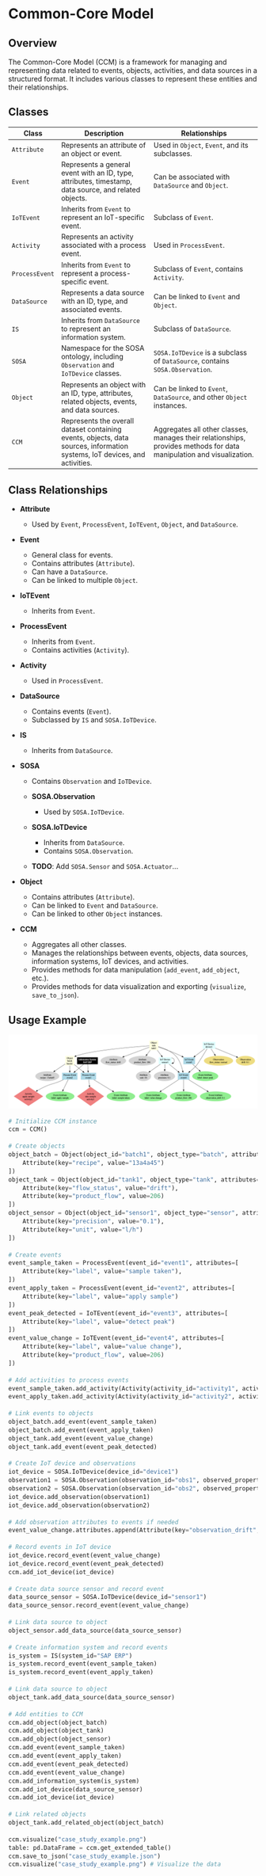 # Common-Core Model

## Overview
The Common-Core Model (CCM) is a framework for managing and representing data related to events, objects, activities, and data sources in a structured format. It includes various classes to represent these entities and their relationships.

## Classes

| Class         | Description                                                                                      | Relationships                                                                                                       |
|---------------|--------------------------------------------------------------------------------------------------|--------------------------------------------------------------------------------------------------------------------|
| `Attribute`   | Represents an attribute of an object or event.                                                   | Used in `Object`, `Event`, and its subclasses.                                                                     |
| `Event`       | Represents a general event with an ID, type, attributes, timestamp, data source, and related objects. | Can be associated with `DataSource` and `Object`.                                                                  |
| `IoTEvent`    | Inherits from `Event` to represent an IoT-specific event.                                        | Subclass of `Event`.                                                                                               |
| `Activity`    | Represents an activity associated with a process event.                                          | Used in `ProcessEvent`.                                                                                            |
| `ProcessEvent`| Inherits from `Event` to represent a process-specific event.                                      | Subclass of `Event`, contains `Activity`.                                                                          |
| `DataSource`  | Represents a data source with an ID, type, and associated events.                                 | Can be linked to `Event` and `Object`.                                                                              |
| `IS`          | Inherits from `DataSource` to represent an information system.                                    | Subclass of `DataSource`.                                                                                           |
| `SOSA`        | Namespace for the SOSA ontology, including `Observation` and `IoTDevice` classes.                 | `SOSA.IoTDevice` is a subclass of `DataSource`, contains `SOSA.Observation`.                                        |
| `Object`      | Represents an object with an ID, type, attributes, related objects, events, and data sources.     | Can be linked to `Event`, `DataSource`, and other `Object` instances.                                               |
| `CCM`         | Represents the overall dataset containing events, objects, data sources, information systems, IoT devices, and activities. | Aggregates all other classes, manages their relationships, provides methods for data manipulation and visualization. |

## Class Relationships

- **Attribute**
  - Used by `Event`, `ProcessEvent`, `IoTEvent`, `Object`, and `DataSource`.

- **Event**
  - General class for events.
  - Contains attributes (`Attribute`).
  - Can have a `DataSource`.
  - Can be linked to multiple `Object`.

- **IoTEvent**
  - Inherits from `Event`.

- **ProcessEvent**
  - Inherits from `Event`.
  - Contains activities (`Activity`).

- **Activity**
  - Used in `ProcessEvent`.

- **DataSource**
  - Contains events (`Event`).
  - Subclassed by `IS` and `SOSA.IoTDevice`.

- **IS**
  - Inherits from `DataSource`.

- **SOSA**
  - Contains `Observation` and `IoTDevice`.

  - **SOSA.Observation**
    - Used by `SOSA.IoTDevice`.

  - **SOSA.IoTDevice**
    - Inherits from `DataSource`.
    - Contains `SOSA.Observation`.
  - **TODO**: Add `SOSA.Sensor` and `SOSA.Actuator`...

- **Object**
  - Contains attributes (`Attribute`).
  - Can be linked to `Event` and `DataSource`.
  - Can be linked to other `Object` instances.

- **CCM**
  - Aggregates all other classes.
  - Manages the relationships between events, objects, data sources, information systems, IoT devices, and activities.
  - Provides methods for data manipulation (`add_event`, `add_object`, etc.).
  - Provides methods for data visualization and exporting (`visualize`, `save_to_json`).

## Usage Example

![Example Image](tests/IMAGE.png)

```python
# Initialize CCM instance
ccm = CCM()

# Create objects
object_batch = Object(object_id="batch1", object_type="batch", attributes=[
    Attribute(key="recipe", value="13a4a45")
])
object_tank = Object(object_id="tank1", object_type="tank", attributes=[
    Attribute(key="flow_status", value="drift"),
    Attribute(key="product_flow", value=206)
])
object_sensor = Object(object_id="sensor1", object_type="sensor", attributes=[
    Attribute(key="precision", value="0.1"),
    Attribute(key="unit", value="l/h")
])

# Create events
event_sample_taken = ProcessEvent(event_id="event1", attributes=[
    Attribute(key="label", value="sample taken"),
])
event_apply_taken = ProcessEvent(event_id="event2", attributes=[
    Attribute(key="label", value="apply sample")
])
event_peak_detected = IoTEvent(event_id="event3", attributes=[
    Attribute(key="label", value="detect peak")
])
event_value_change = IoTEvent(event_id="event4", attributes=[
    Attribute(key="label", value="value change"),
    Attribute(key="product_flow", value=206)
])

# Add activities to process events
event_sample_taken.add_activity(Activity(activity_id="activity1", activity_type="take sample"))
event_apply_taken.add_activity(Activity(activity_id="activity2", activity_type="apply sample"))

# Link events to objects
object_batch.add_event(event_sample_taken)
object_batch.add_event(event_apply_taken)
object_tank.add_event(event_value_change)
object_tank.add_event(event_peak_detected)

# Create IoT device and observations
iot_device = SOSA.IoTDevice(device_id="device1")
observation1 = SOSA.Observation(observation_id="obs1", observed_property="flow_status", value="normal")
observation2 = SOSA.Observation(observation_id="obs2", observed_property="drift", value=0.1)
iot_device.add_observation(observation1)
iot_device.add_observation(observation2)

# Add observation attributes to events if needed
event_value_change.attributes.append(Attribute(key="observation_drift", value=0.1))

# Record events in IoT device
iot_device.record_event(event_value_change)
iot_device.record_event(event_peak_detected)
ccm.add_iot_device(iot_device)

# Create data source sensor and record event
data_source_sensor = SOSA.IoTDevice(device_id="sensor1")
data_source_sensor.record_event(event_value_change)

# Link data source to object
object_sensor.add_data_source(data_source_sensor)

# Create information system and record events
is_system = IS(system_id="SAP ERP")
is_system.record_event(event_sample_taken)
is_system.record_event(event_apply_taken)

# Link data source to object
object_tank.add_data_source(data_source_sensor)

# Add entities to CCM
ccm.add_object(object_batch)
ccm.add_object(object_tank)
ccm.add_object(object_sensor)
ccm.add_event(event_sample_taken)
ccm.add_event(event_apply_taken)
ccm.add_event(event_peak_detected)
ccm.add_event(event_value_change)
ccm.add_information_system(is_system)
ccm.add_iot_device(data_source_sensor)
ccm.add_iot_device(iot_device)

# Link related objects
object_tank.add_related_object(object_batch)

ccm.visualize("case_study_example.png")
table: pd.DataFrame = ccm.get_extended_table()
ccm.save_to_json("case_study_example.json")
ccm.visualize("case_study_example.png") # Visualize the data
```

